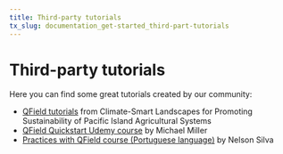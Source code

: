 ```yaml
---
title: Third-party tutorials
tx_slug: documentation_get-started_third-part-tutorials
---
```


# Third-party tutorials

Here you can find some great tutorials created by our community:

- [QField tutorials](https://livelihoods-and-landscapes.github.io/qgis_qfield_tutorials/training_overview.html) from Climate-Smart Landscapes for Promoting Sustainability of Pacific Island Agricultural Systems
- [QField Quickstart Udemy course](https://www.udemy.com/course/qfield-quickstart/) by Michael Miller
- [Practices with QField course (Portuguese language)](https://geomondego.thinkific.com/courses/praticas-com-qfield) by Nelson Silva
